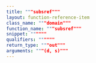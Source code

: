 ```yaml
---
title: """subsref"""
layout: function-reference-item
class_name: """domain"""
function_name: """subsref"""
snippet: """"""
qualifiers: """"""
return_type: """out"""
arguments: """(d, s)"""
---
```


